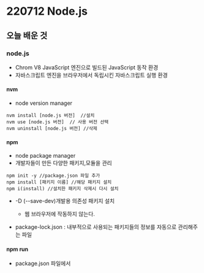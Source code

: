 # 220712 Node.js

## 오늘 배운 것

### node.js
 - Chrom V8 JavaScript 엔진으로 빌드된 JavaScript 동작 환경
 - 자바스크립트 엔진을 브라우저에서 독립시킨 자바스크립트 실행 환경

#### nvm

-  node version manager 
```
nvm install [node.js 버전]  //설치
nvm use [node.js 버전]  // 사용 버전 선택
nvm uninstall [node.js 버전] //삭제

```

#### npm
- node package manager
- 개발자들이 만든 다양한 패키지,모듈을 관리
```
npm init -y //package.json 파일 추가
npm install [패키지 이름] //해당 패키지 설치
npm i(install) //설치한 패키지 삭제시 다시 설치 
```
- -D (--save-dev)개발용 의존성 패키지 설치 
    - 웹 브라우저에 작동하지 않는다. 

- package-lock.json : 내부적으로 사용되는 패키지들의 정보를 자동으로 관리해주는 파일 

#### npm run
 - package.json 파일에서 <script>: 해당 옵션에 추가한 key 사용 

 

 - 코드 난독화 : 작성된 코드를 읽기 어렵게 만드는 작업, 빌드된 결과는 브라우저에서 해석되는 용도로 용량을 축소하고 읽기 어렵게 만드는 등의 최적화를 거치는 것이 좋다. 
 - bundel : 프로젝트 개발에 사용한 모듈을 하나로 묶는 작업


 ### 유의적 버전

 - semantic versioning, SemVer
 - Major : 기존 버전과 호환되지 않는 새로운 버전
 - Minor : 기존 버전과 호환되는 새로운 기능이 추가된 버전
 - Patch : 기존 버전과 호환되는 버그 및 오타 등이 수정된 버전

 ^ : 버전 안에서 가장 최신 버전으로 업데이트 가능하다는 표시 

